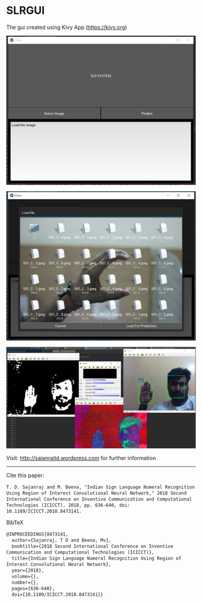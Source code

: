 # SLRGUI

The gui created using Kivy App (https://kivy.org)

![alt text](https://github.com/sajanraj/SLRGUI/blob/master/gui_1.jpg)

![alt text](https://github.com/sajanraj/SLRGUI/blob/master//gui_2.jpg)

![alt text](https://github.com/sajanraj/SLRGUI/blob/master/realtime.png)

Visit: http://sajanrajtd.wordpress.com for further information

----------------
Cite this paper:
```
T. D. Sajanraj and M. Beena, "Indian Sign Language Numeral Recognition Using Region of Interest Convolutional Neural Network," 2018 Second International Conference on Inventive Communication and Computational Technologies (ICICCT), 2018, pp. 636-640, doi: 10.1109/ICICCT.2018.8473141.
```
BibTeX
```
@INPROCEEDINGS{8473141,
  author={Sajanraj, T D and Beena, Mv},
  booktitle={2018 Second International Conference on Inventive Communication and Computational Technologies (ICICCT)}, 
  title={Indian Sign Language Numeral Recognition Using Region of Interest Convolutional Neural Network}, 
  year={2018},
  volume={},
  number={},
  pages={636-640},
  doi={10.1109/ICICCT.2018.8473141}}
```

